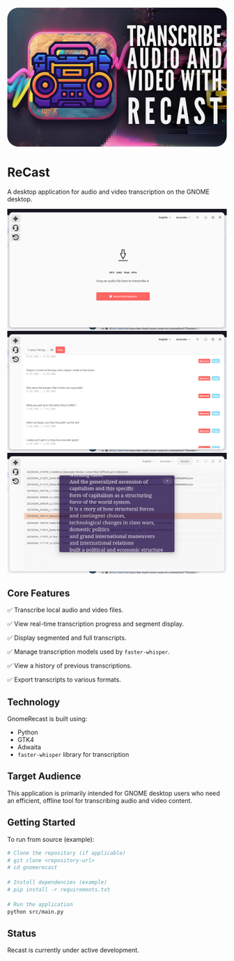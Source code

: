![](promores/hero.png)
# ReCast
A desktop application for audio and video transcription on the GNOME desktop.

![<img src="promores/defaultt.png" width="150" />](promores/default.png)
![<img src="promores/transcriptiont.png" width="150" />](promores/transcription.png)
![<img src="promores/readert.png" width="150" />](promores/reader.png)


## Core Features

✅   Transcribe local audio and video files.

✅   View real-time transcription progress and segment display.

✅   Display segmented and full transcripts.

✅   Manage transcription models used by `faster-whisper`.

✅   View a history of previous transcriptions.

✅   Export transcripts to various formats.

## Technology

GnomeRecast is built using:

*   Python
*   GTK4
*   Adwaita
*   `faster-whisper` library for transcription

## Target Audience

This application is primarily intended for GNOME desktop users who need an efficient, offline tool for transcribing audio and video content.

## Getting Started

To run from source (example):

```bash
# Clone the repository (if applicable)
# git clone <repository-url>
# cd gnomerecast

# Install dependencies (example)
# pip install -r requirements.txt

# Run the application
python src/main.py
```

## Status

Recast is currently under active development.
